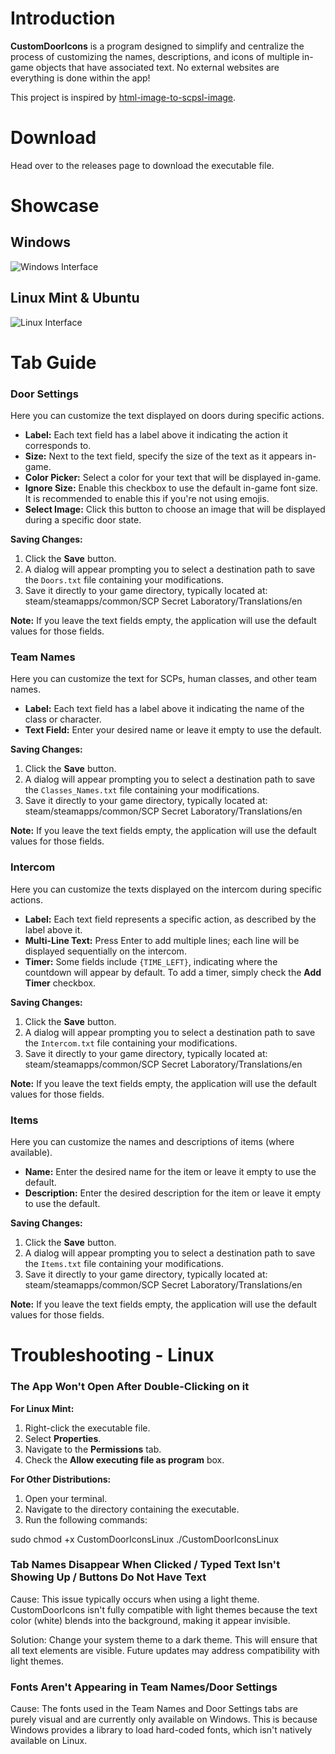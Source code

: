 # Introduction

**CustomDoorIcons** is a program designed to simplify and centralize the process of customizing the names, descriptions, and icons of multiple in-game objects that have associated text. No external websites are everything is done within the app!

This project is inspired by [html-image-to-scpsl-image](https://github.com/dooory/html-image-to-scpsl-image).

# Download

Head over to the releases page to download the executable file.

# Showcase

## Windows

![Windows Interface](https://github.com/user-attachments/assets/9006009a-f5af-4de3-8d15-63f1d2241f37)

## Linux Mint & Ubuntu

![Linux Interface](https://github.com/user-attachments/assets/413ec799-0302-4bd2-ae59-03ec504eea29)

# Tab Guide

### **Door Settings**

Here you can customize the text displayed on doors during specific actions.

- **Label:** Each text field has a label above it indicating the action it corresponds to.
- **Size:** Next to the text field, specify the size of the text as it appears in-game.
- **Color Picker:** Select a color for your text that will be displayed in-game.
- **Ignore Size:** Enable this checkbox to use the default in-game font size. It is recommended to enable this if you're not using emojis.
- **Select Image:** Click this button to choose an image that will be displayed during a specific door state.

**Saving Changes:**
1. Click the **Save** button.
2. A dialog will appear prompting you to select a destination path to save the `Doors.txt` file containing your modifications.
3. Save it directly to your game directory, typically located at:
steam/steamapps/common/SCP Secret Laboratory/Translations/en


**Note:** If you leave the text fields empty, the application will use the default values for those fields.

### **Team Names**

Here you can customize the text for SCPs, human classes, and other team names.

- **Label:** Each text field has a label above it indicating the name of the class or character.
- **Text Field:** Enter your desired name or leave it empty to use the default.

**Saving Changes:**
1. Click the **Save** button.
2. A dialog will appear prompting you to select a destination path to save the `Classes_Names.txt` file containing your modifications.
3. Save it directly to your game directory, typically located at:
steam/steamapps/common/SCP Secret Laboratory/Translations/en


**Note:** If you leave the text fields empty, the application will use the default values for those fields.

### **Intercom**

Here you can customize the texts displayed on the intercom during specific actions.

- **Label:** Each text field represents a specific action, as described by the label above it.
- **Multi-Line Text:** Press Enter to add multiple lines; each line will be displayed sequentially on the intercom.
- **Timer:** Some fields include `{TIME_LEFT}`, indicating where the countdown will appear by default. To add a timer, simply check the **Add Timer** checkbox.

**Saving Changes:**
1. Click the **Save** button.
2. A dialog will appear prompting you to select a destination path to save the `Intercom.txt` file containing your modifications.
3. Save it directly to your game directory, typically located at:
steam/steamapps/common/SCP Secret Laboratory/Translations/en


**Note:** If you leave the text fields empty, the application will use the default values for those fields.

### **Items**

Here you can customize the names and descriptions of items (where available).

- **Name:** Enter the desired name for the item or leave it empty to use the default.
- **Description:** Enter the desired description for the item or leave it empty to use the default.

**Saving Changes:**
1. Click the **Save** button.
2. A dialog will appear prompting you to select a destination path to save the `Items.txt` file containing your modifications.
3. Save it directly to your game directory, typically located at:
steam/steamapps/common/SCP Secret Laboratory/Translations/en


**Note:** If you leave the text fields empty, the application will use the default values for those fields.

# Troubleshooting - Linux

### **The App Won't Open After Double-Clicking on it**

**For Linux Mint:**
1. Right-click the executable file.
2. Select **Properties**.
3. Navigate to the **Permissions** tab.
4. Check the **Allow executing file as program** box.

**For Other Distributions:**
1. Open your terminal.
2. Navigate to the directory containing the executable.
3. Run the following commands:

sudo chmod +x CustomDoorIconsLinux
./CustomDoorIconsLinux

### **Tab Names Disappear When Clicked / Typed Text Isn't Showing Up / Buttons Do Not Have Text**
Cause: This issue typically occurs when using a light theme. CustomDoorIcons isn't fully compatible with light themes because the text color (white) blends into the background, making it appear invisible.

Solution: Change your system theme to a dark theme. This will ensure that all text elements are visible. Future updates may address compatibility with light themes.

### **Fonts Aren't Appearing in Team Names/Door Settings**
Cause: The fonts used in the Team Names and Door Settings tabs are purely visual and are currently only available on Windows. This is because Windows provides a library to load hard-coded fonts, which isn't natively available on Linux.
